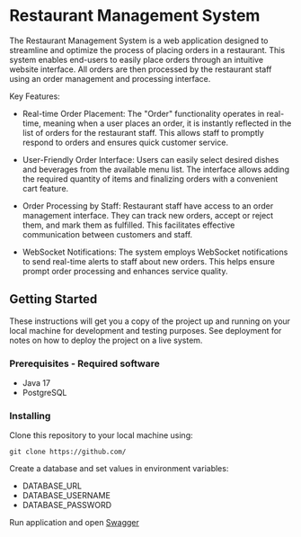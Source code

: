 # Restaurant Management System

The Restaurant Management System is a web application designed to streamline and optimize the process of placing orders in a restaurant. This system enables end-users to easily place orders through an intuitive website interface. All orders are then processed by the restaurant staff using an order management and processing interface.

Key Features:

* Real-time Order Placement: The "Order" functionality operates in real-time, meaning when a user places an order, it is instantly reflected in the list of orders for the restaurant staff. This allows staff to promptly respond to orders and ensures quick customer service.

* User-Friendly Order Interface: Users can easily select desired dishes and beverages from the available menu list. The interface allows adding the required quantity of items and finalizing orders with a convenient cart feature.

* Order Processing by Staff: Restaurant staff have access to an order management interface. They can track new orders, accept or reject them, and mark them as fulfilled. This facilitates effective communication between customers and staff.

* WebSocket Notifications: The system employs WebSocket notifications to send real-time alerts to staff about new orders. This helps ensure prompt order processing and enhances service quality.

## Getting Started

These instructions will get you a copy of the project up and running on your local machine for development and testing purposes. See deployment for notes on how to deploy the project on a live system.

### Prerequisites - Required software
* Java 17
* PostgreSQL

### Installing

Clone this repository to your local machine using:

```shell
git clone https://github.com/
```
Create a database and set values in environment variables:
* DATABASE_URL
* DATABASE_USERNAME
* DATABASE_PASSWORD

Run application and open [Swagger](http://localhost:8080/swagger-ui/index.html#/)